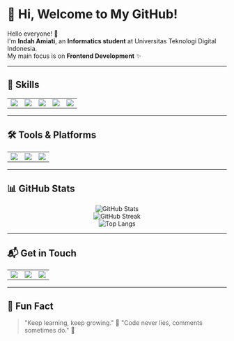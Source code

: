 # 🌸 Hi, Welcome to My GitHub!  

Hello everyone! 👋  
I'm **Indah Amiati**, an **Informatics student** at Universitas Teknologi Digital Indonesia.  
My main focus is on **Frontend Development** ✨  

---

## 🚀 Skills
<table>
<tr>
  <td><img src="https://img.shields.io/badge/HTML5-E34F26?style=plastic&logo=html5&logoColor=white&logoWidth=50"></td>
  <td><img src="https://img.shields.io/badge/CSS3-1572B6?style=plastic&logo=css3&logoColor=white&logoWidth=50"></td>
  <td><img src="https://img.shields.io/badge/JavaScript-F7DF1E?style=plastic&logo=javascript&logoColor=black&logoWidth=50"></td>
  <td><img src="https://img.shields.io/badge/MySQL-4479A1?style=plastic&logo=mysql&logoColor=white&logoWidth=50"></td>
  <td><img src="https://img.shields.io/badge/MariaDB-003545?style=plastic&logo=mariadb&logoColor=white&logoWidth=50"></td>
</tr>
</table>

---

## 🛠️ Tools & Platforms
<table>
<tr>
  <td><img src="https://img.shields.io/badge/VS%20Code-0078D4?style=plastic&logo=visual-studio-code&logoColor=white&logoWidth=50"></td>
  <td><img src="https://img.shields.io/badge/Git-F05032?style=plastic&logo=git&logoColor=white&logoWidth=50"></td>
  <td><img src="https://img.shields.io/badge/GitHub-181717?style=plastic&logo=github&logoColor=white&logoWidth=50"></td>
</tr>
</table>  

---

## 📊 GitHub Stats
<p align="center">
  <img src="https://github-readme-stats.vercel.app/api?username=Indah135&show_icons=true&theme=radical" alt="GitHub Stats" />
  <br/>
  <img src="https://nirzak-streak-stats.vercel.app/?user=Indah135&theme=radical&hide_border=true" alt="GitHub Streak" />
  <br/>
  <img src="https://github-readme-stats.vercel.app/api/top-langs/?username=Indah135&layout=compact&theme=radical" alt="Top Langs" />
</p>

---

## 📬 Get in Touch
<table>
<tr>
  <td><a href="https://www.linkedin.com/in/indah-amiati"><img src="https://img.shields.io/badge/LinkedIn-0A66C2?style=plastic&logo=linkedin&logoColor=white&logoWidth=40"></a></td>
  <td><a href="https://www.instagram.com/indahh_amiati?igsh=dW40ZWljOTZvY3Y0"><img src="https://img.shields.io/badge/Instagram-E4405F?style=plastic&logo=instagram&logoColor=white&logoWidth=40"></a></td>
  <td><a href="mailto:indahamiati85@gmail.com"><img src="https://img.shields.io/badge/Gmail-D14836?style=plastic&logo=gmail&logoColor=white&logoWidth=40"></a></td>
</tr>
</table>  

---

## 🌼 Fun Fact
> "Keep learning, keep growing." 🌱
> "Code never lies, comments sometimes do." 📝  
